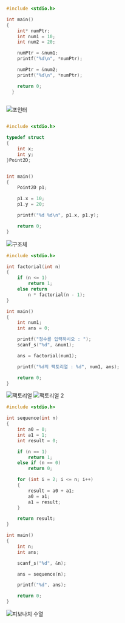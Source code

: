 ```c

#include <stdio.h>

int main()
{
	int* numPtr;
	int num1 = 10;
	int num2 = 20;

	numPtr = &num1;
	printf("%d\n", *numPtr);

	numPtr = &num2;
	printf("%d\n", *numPtr);

	return 0;
  }
  
  ```
  ![포인터](https://user-images.githubusercontent.com/114458636/193379393-77af7d0e-6c34-46e3-8006-069b31ed5db1.png)

```c

#include <stdio.h>

typedef struct
{
	int x;
	int y;
}Point2D;


int main()
{
	Point2D p1;

	p1.x = 10;
	p1.y = 20;

	printf("%d %d\n", p1.x, p1.y);

	return 0;
}
```
![구조체](https://user-images.githubusercontent.com/114458636/193383818-422893b7-99c3-4e0e-ae78-9e800cac9a9a.png)

```c
#include <stdio.h>

int factorial(int n)
{
	if (n <= 1)
		return 1;
	else return
		n * factorial(n - 1);
}

int main()
{
	int num1;
	int ans = 0;

	printf("정수를 입력하시오 : ");
	scanf_s("%d", &num1);

	ans = factorial(num1);

	printf("%d의 팩토리얼 : %d", num1, ans);

	return 0;
}
```

![팩토리얼](https://user-images.githubusercontent.com/114458636/193563180-2a0d1b9f-81dd-4586-a70d-1066562be7b4.png)
![팩토리얼 2](https://user-images.githubusercontent.com/114458636/193563793-ae3ba873-6838-491b-8f19-282f1e547992.png)

```c
#include <stdio.h>

int sequence(int n)
{
	int a0 = 0;
	int a1 = 1;
	int result = 0;

	if (n == 1)
		return 1;
	else if (n == 0)
		return 0;

	for (int i = 2; i <= n; i++)
	{
		result = a0 + a1;
		a0 = a1;
		a1 = result;
	}

	return result;
}

int main()
{
	int n;
	int ans;

	scanf_s("%d", &n);

	ans = sequence(n);

	printf("%d", ans);

	return 0;
}
```

![피보나치 수열](https://user-images.githubusercontent.com/114458636/193567915-f2219264-fecc-4c5c-9b08-bcbbf2d254d4.png)
